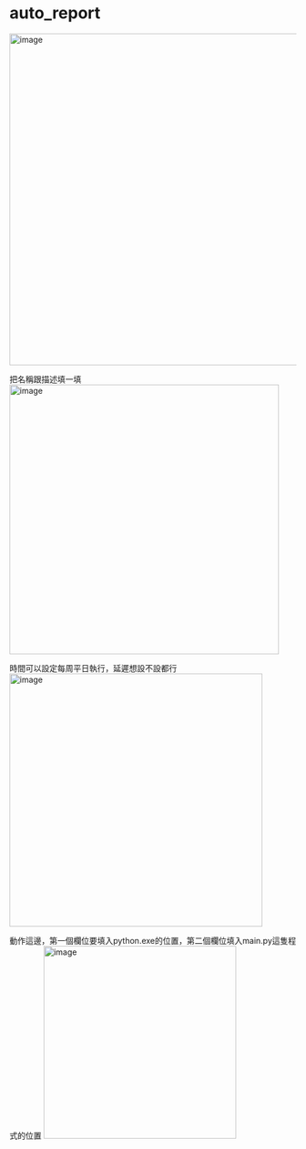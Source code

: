 # auto_report

<img width="582" alt="image" src="https://user-images.githubusercontent.com/77425545/178769403-c504f32d-3eec-4e78-bcc2-e4b02a7d09b2.png">

把名稱跟描述填一填
<img width="473" alt="image" src="https://user-images.githubusercontent.com/77425545/178769643-7efe2c53-a218-49f6-95a6-5879674326f4.png">

時間可以設定每周平日執行，延遲想設不設都行
<img width="444" alt="image" src="https://user-images.githubusercontent.com/77425545/178769366-69cb10d4-9641-404d-83bf-21a57f524626.png">

動作這邊，第一個欄位要填入python.exe的位置，第二個欄位填入main.py這隻程式的位置
<img width="338" alt="image" src="https://user-images.githubusercontent.com/77425545/178773945-4eb9af6e-8d44-4bbd-840a-74d380d07b0a.png">

